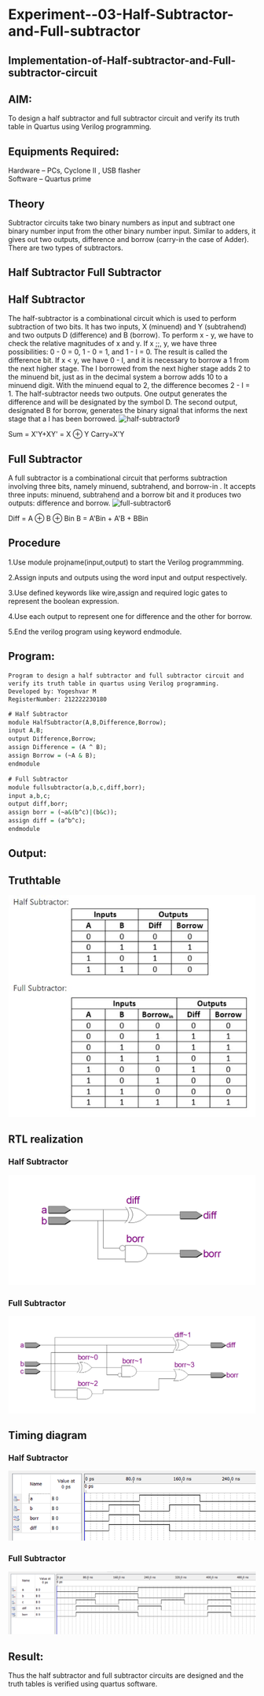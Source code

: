 # Experiment--03-Half-Subtractor-and-Full-subtractor
## Implementation-of-Half-subtractor-and-Full-subtractor-circuit
## AIM:
To design a half subtractor and full subtractor circuit and verify its truth table in Quartus using Verilog programming.

## Equipments Required:
 Hardware – PCs, Cyclone II , USB flasher   
 Software – Quartus prime
## Theory
Subtractor circuits take two binary numbers as input and subtract one binary number input from the other binary number input. Similar to adders, it gives out two outputs, difference and borrow (carry-in the case of Adder). There are two types of subtractors.

## Half Subtractor Full Subtractor
## Half Subtractor
The half-subtractor is a combinational circuit which is used to perform subtraction of two bits. It has two inputs, X (minuend) and Y (subtrahend) and two outputs D (difference) and B (borrow). To perform x - y, we have to check the relative magnitudes of x and y. If x ;;, y, we have three possibilities: 0 - 0 = 0, 1 - 0 = 1, and 1 - I = 0. The result is called the difference bit. If x < y, we have 0 - I, and it is necessary to borrow a 1 from the next higher stage. The I borrowed from the next higher stage adds 2 to the minuend bit, just as in the decimal system a borrow adds 10 to a minuend digit. With the minuend equal to 2, the difference becomes 2 - I = 1. The half-subtractor needs two outputs. One output generates the difference and will be designated by the symbol D. The second output, designated B for borrow, generates the binary signal that informs the next stage that a I has been borrowed.
![half-subtractor9](https://user-images.githubusercontent.com/36288975/166112538-58c3bc7c-ee5d-4e6a-ac8d-8e8328efe27a.png)


Sum = X'Y+XY' = X ⊕ Y
Carry=X'Y

## Full Subtractor
A full subtractor is a combinational circuit that performs subtraction involving three bits, namely minuend, subtrahend, and borrow-in . It accepts three inputs: minuend, subtrahend and a borrow bit and it produces two outputs: difference and borrow. 
![full-subtractor6](https://user-images.githubusercontent.com/36288975/166112541-24c68359-3de8-4674-ae22-8272ffc385ed.png)


Diff = A ⊕ B ⊕ Bin B = A'Bin + A'B + BBin

## Procedure



1.Use module projname(input,output) to start the Verilog programmming.

2.Assign inputs and outputs using the word input and output respectively.

3.Use defined keywords like wire,assign and required logic gates to represent the boolean expression.

4.Use each output to represent one for difference and the other for borrow.

5.End the verilog program using keyword endmodule.


## Program:

```
Program to design a half subtractor and full subtractor circuit and verify its truth table in quartus using Verilog programming.    
Developed by: Yogeshvar M   
RegisterNumber: 212222230180  
```
```vhdl
# Half Subtractor     
module HalfSubtractor(A,B,Difference,Borrow);
input A,B;
output Difference,Borrow;
assign Difference = (A ^ B);
assign Borrow = (~A & B);
endmodule
```
```vhdl
# Full Subtractor
module fullsubtractor(a,b,c,diff,borr);
input a,b,c;
output diff,borr;
assign borr = (~a&(b^c)|(b&c));
assign diff = (a^b^c);
endmodule
```


## Output:
## Truthtable
![output](truthtable.jpg)


##  RTL realization
### Half Subtractor
![output](hs.png)
### Full Subtractor
![output](fullsub%20rtl.png)
## Timing diagram 
### Half Subtractor
![output](halfsub%20wave.png)
### Full Subtractor
![output](fullsub%20wave.png)



## Result:
Thus the half subtractor and full subtractor circuits are designed and the truth tables is verified using quartus software.
